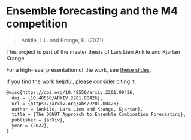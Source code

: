 # Ensemble forecasting and the M4 competition

> Ankile, L.L. and Krange, K. (2021)

This project is part of the master thesis of Lars Lien Ankile and Kjartan Krange.

For a high-level presentation of the work, see [these slides](https://docs.google.com/presentation/d/1sJpK4zun5GH7JI2lALA8tBYq5faYCxn3QWFtG1LbAyk/edit?usp=sharing).

If you find the work helpful, please consider citing it:

```latex
@misc{https://doi.org/10.48550/arxiv.2201.00426,
  doi = {10.48550/ARXIV.2201.00426},
  url = {https://arxiv.org/abs/2201.00426},
  author = {Ankile, Lars Lien and Krange, Kjartan},
  title = {The DONUT Approach to Ensemble Combination Forecasting},
  publisher = {arXiv},
  year = {2022},
}
```
